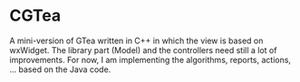 # CGTea
A mini-version of GTea written in C++ in which the view is based on wxWidget.
The library part (Model) and the controllers need still a lot of improvements.
For now, I am implementing the algorithms, reports, actions, ... based on the Java code.


